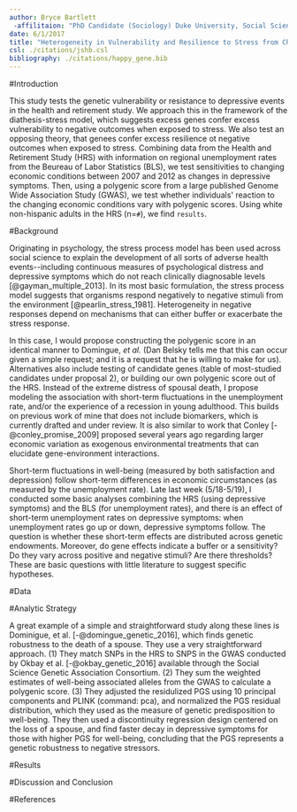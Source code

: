```yaml
---
author: Bryce Bartlett
 -affilitaion: "PhD Candidate (Sociology) Duke University, Social Science Research Institute, Duke Population Research Institute, Biodemography of Aging Research Unit"
date: 6/1/2017
title: "Heterogeneity in Vulnerability and Resilience to Stress from Changing Economic Conditions"
csl: ./citations/jshb.csl
bibliography: ./citations/happy_gene.bib
---
```


#Introduction

This study tests the genetic vulnerability or resistance to depressive events in the health and retirement study. We approach this in the framework of the diathesis-stress model, which suggests excess genes confer excess vulnerability to negative outcomes when exposed to stress. We also test an opposing theory, that genees confer excess resilience ot negative outcomes when exposed to stress. Combining data from the Health and Retirement Study (HRS) with information on regional unemployment rates from the Beureau of Labor Statistics (BLS), we test sensitivities to changing economic conditions between 2007 and 2012 as changes in depressive symptoms. Then, using a polygenic score from a large published Genome Wide Association Study (GWAS), we test whether individuals' reaction to the changing economic conditions vary with polygenic scores. Using white non-hispanic adults in the HRS (n=```#```), we find ```results```. 

#Background

Originating in psychology, the stress process model has been used across social science to explain the development of all sorts of adverse health events--including continuous measures of psychological distress and depressive symptoms which do not reach clinically diagnosable levels [@gayman_multiple_2013]. In its most basic formulation, the stress process model suggests that organisms respond negatively to negative stimuli from the environment [@pearlin_stress_1981]. Heterogeneity in negative responses depend on mechanisms that can either buffer or exacerbate the stress response. 





In this case, I would propose constructing the polygenic score in an identical manner to Domingue, *et al.* (Dan Belsky tells me that this can occur given a simple request; and it is a request that he is willing to make for us). Alternatives also include testing of candidate genes (table of most-studied candidates under proposal 2), or building our own polygenic score out of the HRS. Instead of the extreme distress of spousal death, I propose modeling the association with short-term fluctuations in the unemployment rate, and/or the experience of a recession in young adulthood. This builds on previous work of mine that does not include biomarkers, which is currently drafted and under review. It is also similar to work that Conley [-@conley_promise_2009] proposed several years ago regarding larger economic variation as exogenous environmental treatments that can elucidate gene-environment interactions. 

Short-term fluctuations in well-being (measured by both satisfaction and depression) follow short-term differences in economic circumstances (as measured by the unemployment rate). Late last week (5/18-5/19), I conducted some basic analyses combining the HRS (using depressive symptoms) and the BLS (for unemployment rates), and there is an effect of short-term unemployment rates on depressive symptoms: when unemployment rates go up or down, depressive symptoms follow. The question is whether these short-term effects are distributed across genetic endowments. Moreover, do gene effects indicate a buffer or a sensitivity? Do they vary across positive and negative stimuli? Are there thresholds? These are basic questions with little literature to suggest specific hypotheses.

#Data

#Analytic Strategy

A great example of a simple and straightforward study along these lines is Dominigue, et al. [-@domingue_genetic_2016], which finds genetic robustness to the death of a spouse. They use a very straightforward approach. (1) They match SNPs in the HRS to SNPS in the GWAS conducted by Okbay et al. [-@okbay_genetic_2016] available through the Social Science Genetic Association Consortium. (2) They sum the weighted estimates of well-being associated alleles from the GWAS to calculate a polygenic score. (3) They adjusted the residulized PGS using 10 principal components and PLINK (command: pca), and normalized the PGS residual distribution, which they used as the measure of genetic predisposition to well-being. They then used a discontinuity regression design centered on the loss of a spouse, and find faster decay in depressive symptoms for those with higher PGS for well-being, concluding that the PGS represents a genetic robustness to negative stressors.

#Results

#Discussion and Conclusion

#References

